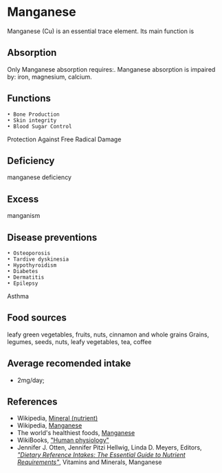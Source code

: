 # Manganese
Manganese (Cu) is an essential trace element. Its main function is

## Absorption
Only 
Manganese absorption requires:.
Manganese absorption is impaired by: iron, magnesium, calcium.

## Functions
	• Bone Production
	• Skin integrity
	• Blood Sugar Control
Protection Against Free Radical Damage

## Deficiency
manganese deficiency

## Excess
manganism

## Disease preventions
	• Osteoporosis
	• Tardive dyskinesia
	• Hypothyroidism
	• Diabetes
	• Dermatitis
	• Epilepsy
Asthma

## Food sources
 leafy green vegetables, fruits, nuts, cinnamon and whole grains
 	Grains, legumes, seeds, nuts, leafy vegetables, tea, coffee

## Average recomended intake
- 2mg/day;

## References
- Wikipedia, [Mineral (nutrient)](https://en.wikipedia.org/wiki/Mineral_(nutrient))
- Wikipedia, [Manganese](https://en.wikipedia.org/wiki/Manganese)
- The world's healthiest foods, [Manganese](http://www.whfoods.com/genpage.php?tname=nutrient&dbid=77)
- WikiBooks, ["Human physiology"](https://en.wikibooks.org/wiki/Human_Physiology/Nutrition#Minerals)
- Jennifer J. Otten, Jennifer Pitzi Hellwig, Linda D. Meyers, Editors, [_"Dietary Reference Intakes: The Essential Guide to Nutrient Requirements"_](https://www.amazon.com/Dietary-Reference-Intakes-Essential-Requirements/dp/0309157420), Vitamins and Minerals, Manganese